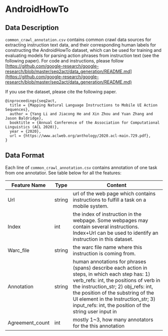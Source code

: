 # AndroidHowTo

## Data Description

`common_crawl_annotation.csv` contains common crawl data sources for extracting
instruction text data, and their corresponding human labels for constructing the
AndroidHowTo dataset, which can be used for training and evaluating models for
parsing action phrases from instruction text (see the following paper). For code
and instructions, please follow
[https://github.com/google-research/google-research/blob/master/seq2act/data_generation/README.md](https://github.com/google-research/google-research/blob/master/seq2act/data_generation/README.md)

If you use the dataset, please cite the following paper.

```
@inproceedings{seq2act,
  title = {Mapping Natural Language Instructions to Mobile UI Action Sequences},
  author = {Yang Li and Jiacong He and Xin Zhou and Yuan Zhang and Jason Baldridge},
  booktitle = {Annual Conference of the Association for Computational Linguistics (ACL 2020)},
  year = {2020},
  url = {https://www.aclweb.org/anthology/2020.acl-main.729.pdf},
}
```

## Data Format

Each line of `common_crawl_annotation.csv` contains annotation of one task from
one annotatior. See table below for all the features:

| Feature Name    | Type   | Content                                           |
| --------------- | ------ | ------------------------------------------------- |
| Url             | string | url of the web page which contains instructions to fulfill a task on a mobile system. |
| Index           | int    | the index of instruction in the webpage. Some webpages may contain several instructions. Index+Url can be used to identify an instruction in this dataset. |
| Warc_file       | string | the warc file name where this instruction is coming from. |
| Annotation      | string | human annotations for phrases (spans) describe each action in steps, in which each step has: 1) verb_refs: int, the positions of verb in the instruction_str; 2) obj_refs\: int, the position of the substring of the UI element in the Instruction_str; 3) input_refs\: int, the position of the string user input in |
| Agreement_count | int    | mostly 1~3, how many annotators for the this annotation  |
